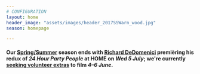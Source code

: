 ```yaml
---
# CONFIGURATION
layout: home
header_image: "assets/images/header_2017SSWarn_wood.jpg"
season: homepage

---
```

#### Our [Spring/Summer](/current/2017-springsummer) season ends with [Richard DeDomenici](/current/2017-springsummer/redux) premièring his redux of *24 Hour Party People* at HOME on *Wed 5 July*; we're currently <a href="http://homemcr.org/opportunity/fancy-being-an-extra-in-24-hour-party-people-redux" target="_blank">seeking volunteer extras</a> to film *4–6 June*.
